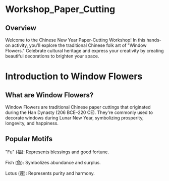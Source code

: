 # Workshop_Paper_Cutting

## Overview 

Welcome to the Chinese New Year Paper-Cutting Workshop! In this hands-on activity, you'll explore the traditional Chinese folk art of "Window Flowers." Celebrate cultural heritage and express your creativity by creating beautiful decorations to brighten your space.

# Introduction to Window Flowers

## What are Window Flowers?

Window Flowers are traditional Chinese paper cuttings that originated during the Han Dynasty (206 BCE–220 CE). They're commonly used to decorate windows during Lunar New Year, symbolizing prosperity, longevity, and happiness.

## Popular Motifs

"Fu" (福): Represents blessings and good fortune.

Fish (鱼): Symbolizes abundance and surplus.

Lotus (莲): Represents purity and harmony.
